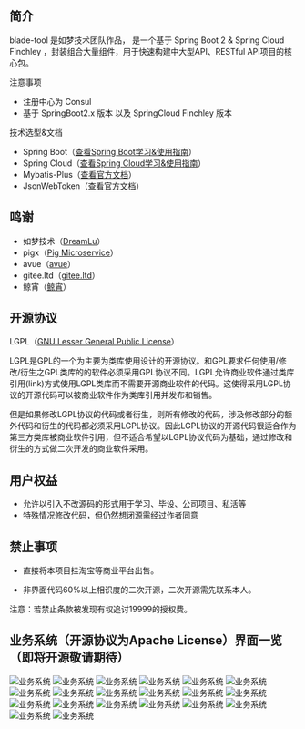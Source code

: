 ## 简介
blade-tool 是如梦技术团队作品， 是一个基于 Spring Boot 2 & Spring Cloud Finchley ，封装组合大量组件，用于快速构建中大型API、RESTful API项目的核心包。

注意事项
* 注册中心为 Consul 
* 基于 SpringBoot2.x 版本 以及 SpringCloud Finchley 版本

技术选型&文档
* Spring Boot（[查看Spring Boot学习&使用指南](http://www.jianshu.com/p/1a9fd8936bd8)）
* Spring Cloud（[查看Spring Cloud学习&使用指南](https://springcloud.cc/)）
* Mybatis-Plus（[查看官方文档](https://baomidou.gitee.io/mybatis-plus-doc/#/quick-start)）
* JsonWebToken（[查看官方文档](https://jwt.io/)） 

## 鸣谢
* 如梦技术（[DreamLu](https://www.dreamlu.net/)）
* pigx（[Pig Microservice](https://www.pig4cloud.com/zh-cn/)）
* avue（[avue](https://avue.top/)）
* gitee.ltd（[gitee.ltd](https://gitee.ltd/)）
* 鲸宵（<a href="https://raw.githubusercontent.com/chillzhuang/blade-tool/master/pic/jx.png" target="_blank">鲸宵</a>）

## 开源协议
LGPL（[GNU Lesser General Public License](http://www.gnu.org/licenses/lgpl.html)）

LGPL是GPL的一个为主要为类库使用设计的开源协议。和GPL要求任何使用/修改/衍生之GPL类库的的软件必须采用GPL协议不同。LGPL允许商业软件通过类库引用(link)方式使用LGPL类库而不需要开源商业软件的代码。这使得采用LGPL协议的开源代码可以被商业软件作为类库引用并发布和销售。

但是如果修改LGPL协议的代码或者衍生，则所有修改的代码，涉及修改部分的额外代码和衍生的代码都必须采用LGPL协议。因此LGPL协议的开源代码很适合作为第三方类库被商业软件引用，但不适合希望以LGPL协议代码为基础，通过修改和衍生的方式做二次开发的商业软件采用。

## 用户权益
* 允许以引入不改源码的形式用于学习、毕设、公司项目、私活等
* 特殊情况修改代码，但仍然想闭源需经过作者同意

## 禁止事项
* 直接将本项目挂淘宝等商业平台出售。

* 非界面代码60%以上相识度的二次开源，二次开源需先联系本人。

注意：若禁止条款被发现有权追讨19999的授权费。

## 业务系统（开源协议为Apache License）界面一览（即将开源敬请期待）
![业务系统](https://raw.githubusercontent.com/chillzhuang/blade-tool/master/pic/springblade-k8s.png "业务系统")
![业务系统](https://raw.githubusercontent.com/chillzhuang/blade-tool/master/pic/springblade-traefik.png "业务系统")
![业务系统](https://raw.githubusercontent.com/chillzhuang/blade-tool/master/pic/springblade-traefik-health.png "业务系统")
![业务系统](https://raw.githubusercontent.com/chillzhuang/blade-tool/master/pic/springblade-harbor.png "业务系统")
![业务系统](https://raw.githubusercontent.com/chillzhuang/blade-tool/master/pic/springblade-consul.png "业务系统")
![业务系统](https://raw.githubusercontent.com/chillzhuang/blade-tool/master/pic/springblade-consul-nodes1.png "业务系统")
![业务系统](https://raw.githubusercontent.com/chillzhuang/blade-tool/master/pic/springblade-consul-nodes2.png "业务系统")
![业务系统](https://raw.githubusercontent.com/chillzhuang/blade-tool/master/pic/springblade-admin1.png "业务系统")
![业务系统](https://raw.githubusercontent.com/chillzhuang/blade-tool/master/pic/springblade-admin2.png "业务系统")
![业务系统](https://raw.githubusercontent.com/chillzhuang/blade-tool/master/pic/springblade-swagger1.png "业务系统")
![业务系统](https://raw.githubusercontent.com/chillzhuang/blade-tool/master/pic/springblade-swagger2.png "业务系统")
![业务系统](https://raw.githubusercontent.com/chillzhuang/blade-tool/master/pic/sword-menu.png "业务系统")
![业务系统](https://raw.githubusercontent.com/chillzhuang/blade-tool/master/pic/sword-menu-edit.png "业务系统")
![业务系统](https://raw.githubusercontent.com/chillzhuang/blade-tool/master/pic/sword-menu-icon.png "业务系统")
![业务系统](https://raw.githubusercontent.com/chillzhuang/blade-tool/master/pic/sword-role.png "业务系统")
![业务系统](https://raw.githubusercontent.com/chillzhuang/blade-tool/master/pic/sword-user.png "业务系统")
![业务系统](https://raw.githubusercontent.com/chillzhuang/blade-tool/master/pic/sword-dict.png "业务系统")
![业务系统](https://raw.githubusercontent.com/chillzhuang/blade-tool/master/pic/sword-locale-cn.png "业务系统")
![业务系统](https://raw.githubusercontent.com/chillzhuang/blade-tool/master/pic/sword-locale-us.png "业务系统")
![业务系统](https://raw.githubusercontent.com/chillzhuang/blade-tool/master/pic/sword-log.png "业务系统")